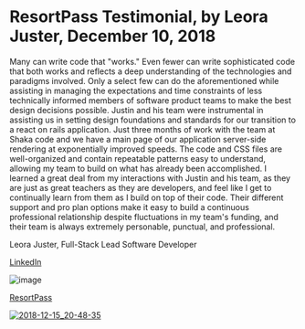 # ResortPass Testimonial, by Leora Juster, December 10, 2018

Many can write code that "works." Even fewer can write sophisticated code that both works and reflects a deep understanding of the technologies and paradigms involved. Only a select few can do the aforementioned while assisting in managing the expectations and time constraints of less technically informed members of software product teams to make the best design decisions possible. Justin and his team were instrumental in assisting us in setting design foundations and standards for our transition to a react on rails application. Just three months of work with the team at Shaka code and we have a main page of our application server-side rendering at exponentially improved speeds. The code and CSS files are well-organized and contain repeatable patterns easy to understand, allowing my team to build on what has already been accomplished. I learned a great deal from my interactions with Justin and his team, as they are just as great teachers as they are developers, and feel like I get to continually learn from them as I build on top of their code. Their different support and pro plan options make it easy to build a continuous professional relationship despite fluctuations in my team's funding, and their team is always extremely personable, punctual, and professional. 

Leora Juster, Full-Stack Lead Software Developer

[LinkedIn](https://www.linkedin.com/in/leora-juster-38933050)

![image](https://user-images.githubusercontent.com/1118459/50050877-30399b00-00ab-11e9-9e52-2977de45ccae.png)

[ResortPass](https://resortpass.com/)

[![2018-12-15_20-48-35](https://user-images.githubusercontent.com/1118459/50050866-03858380-00ab-11e9-8588-461112f8045b.png)](https://resortpass.com/)
